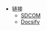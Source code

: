 <!-- _navbar.md -->

* 链接
  * [SDCOM](https://www.sdcom.asia/)
  * [Docsify](https://docsify.js.org/#/)